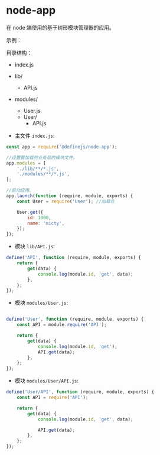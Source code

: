 # node-app

在 node 端使用的基于树形模块管理器的应用。

示例：

目录结构：

- index.js
- lib/
    - API.js
- modules/
    - User.js
    - User/
        - API.js



 - 主文件 `index.js`:

``` javascript
const app = require('@definejs/node-app');

//设置要加载的业务层的模块文件。
app.modules = [
    './lib/**/*.js',
    './modules/**/*.js',
];

//启动应用。
app.launch(function (require, module, exports) {
    const User = require('User'); //加载业

    User.get({
        id: 1000,
        name: 'micty',
    });
});

```


 - 模块 `lib/API.js`:

``` javascript
define('API', function (require, module, exports) {
    return {
        get(data) {
            console.log(module.id, 'get', data);
        },
    };
});
```


 - 模块 `modules/User.js`:

``` javascript

define('User', function (require, module, exports) {
    const API = module.require('API');

    return {
        get(data) { 
            console.log(module.id, 'get');
            API.get(data);
        },
    };
});
```

 - 模块 `modules/User/API.js`:

``` javascript
define('User/API', function (require, module, exports) {
    const API = require('API');

    return {
        get(data) { 
            console.log(module.id, 'get', data);

            API.get(data);
        },
    };
});
```